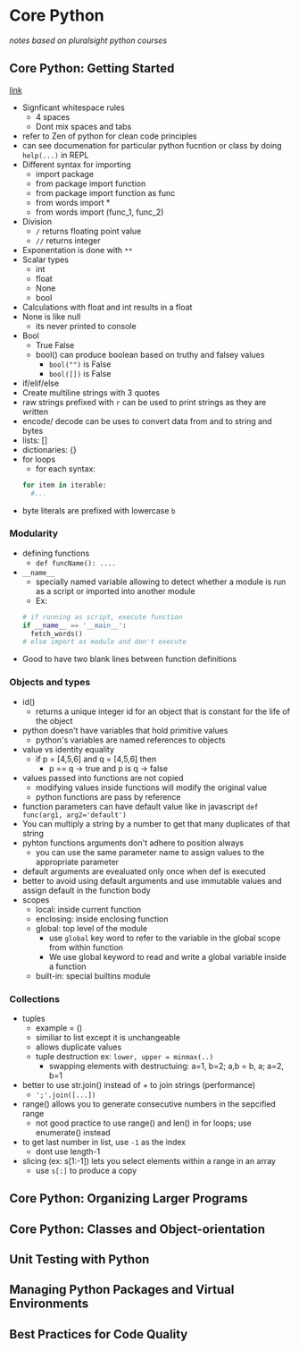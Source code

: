 # Core Python
_notes based on pluralsight python courses_

## Core Python: Getting Started
[link](https://app.pluralsight.com/library/courses/getting-started-python-core)

- Signficant whitespace rules
  - 4 spaces
  - Dont mix spaces and tabs
- refer to Zen of python for clean code principles
- can see documenation for particular python fucntion or class by doing `help(...)` in REPL
- Different syntax for importing
  - import package
  - from package import function
  - from package import function as func
  - from words import *
  - from words import (func_1, func_2)
- Division
  - `/` returns floating point value
  - `//` returns integer
- Exponentation is done with `**`
- Scalar types
  - int
  - float
  - None
  - bool
- Calculations with float and int results in a float
- None is like null
  - its never printed to console
- Bool
  - True False
  - bool() can produce boolean based on truthy and falsey values
    - `bool("")` is False
    - `bool([])` is False
- if/elif/else
- Create multiline strings with 3 quotes
- raw strings prefixed with `r` can be used to print strings as they are written 
- encode/ decode can be uses to convert data from and to string and bytes
- lists: []
- dictionaries: {}
- for loops
  - for each syntax:
  ```python
  for item in iterable:
    #...
  ```
- byte literals are prefixed with lowercase `b`

### Modularity

- defining functions
  - `def funcName(): ....`
- `__name__`
  - specially named variable allowing to detect whether a module is run as a script or imported into another module
  - Ex:
  ```python
  # if running as script, execute function
  if __name__ == '__main__':
    fetch_words()
  # else import as module and don't execute
  ```
- Good to have two blank lines between function definitions

### Objects and types
- id()
  - returns a unique integer id for an object that is constant for the life of the object
- python doesn't have variables that hold primitive values
  - python's variables are named references to objects
- value vs identity equality
  - if p = [4,5,6] and q = [4,5,6] then
    - p == q -> true and p is q -> false
- values passed into functions are not copied
  - modifying values inside functions will modify the original value
  - python functions are pass by reference
- function parameters can have default value like in javascript `def func(arg1, arg2='default')`
- You can multiply a string by a number to get that many duplicates of that string
- pyhton functions arguments don't adhere to position always
  - you can use the same parameter name to assign values to the appropriate parameter
- default arguments are evealuated only once when def is executed
- better to avoid using default arguments and use immutable values and assign default in the function body
- scopes
  - local: inside current function
  - enclosing: inside enclosing function
  - global: top level of the module
    - use `global` key word to refer to the variable in the global scope from within function
    - We use global keyword to read and write a global variable inside a function
  - built-in: special builtins module

### Collections

- tuples
  - example = ()
  - similiar to list except it is unchangeable
  - allows duplicate values
  - tuple destruction ex: `lower, upper = minmax(..)`
    - swapping elements with destructuing: a=1, b=2; a,b = b, a; a=2, b=1
- better to use str.join() instead of + to join strings (performance)
  - `';'.join([...])`
- range() allows you to generate consecutive numbers in the sepcified range
  - not good practice to use range() and len() in for loops; use enumerate() instead
- to get last number in list, use `-1` as the index
  - dont use length-1
- slicing (ex: s[1:-1]) lets you select elements within a range in an array
  - use `s[:]` to produce a copy

## Core Python: Organizing Larger Programs

## Core Python: Classes and Object-orientation

## Unit Testing with Python

## Managing Python Packages and Virtual Environments

## Best Practices for Code Quality
